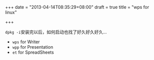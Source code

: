 +++
date = "2013-04-14T08:35:29+08:00"
draft = true
title = "wps for linux"

+++



`dpkg -i`安装完以后，如何启动也找了好久好久好久…

* `wps` for Writer
* `wpp` for Presentation
* `et` for SpreadSheets
